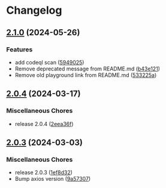 # Changelog

## [2.1.0](https://github.com/waigel/node-ms-teams-webhook/compare/ms-teams-webhook-v2.0.4...ms-teams-webhook-v2.1.0) (2024-05-26)


### Features

* add codeql scan ([5949025](https://github.com/waigel/node-ms-teams-webhook/commit/5949025318655b946bd73287a93978b7c3107c83))
* Remove deprecated message from README.md ([b43e121](https://github.com/waigel/node-ms-teams-webhook/commit/b43e1219267d0754818c7192d0a03442df3bce20))
* Remove old playground link from README.md ([533225a](https://github.com/waigel/node-ms-teams-webhook/commit/533225a448215e5d5ed85ec534eef1d9ff6dadf5))

## [2.0.4](https://github.com/waigel/node-ms-teams-webhook/compare/ms-teams-webhook-v2.0.3...ms-teams-webhook-v2.0.4) (2024-03-17)


### Miscellaneous Chores

* release 2.0.4 ([2eea36f](https://github.com/waigel/node-ms-teams-webhook/commit/2eea36f31462128de7c13be1cf3de60edb14674a))

## [2.0.3](https://github.com/waigel/node-ms-teams-webhook/compare/ms-teams-webhook-v2.0.2...ms-teams-webhook-v2.0.3) (2024-03-03)


### Miscellaneous Chores

* release 2.0.3 ([1ef8d32](https://github.com/waigel/node-ms-teams-webhook/commit/1ef8d32a00b39c527449679d30dfc7dbb6840d08))
* Bump axios version ([9a57307](https://github.com/waigel/node-ms-teams-webhook/commit/9a5730775983d2e5095fc4afbae828add39072b6))
